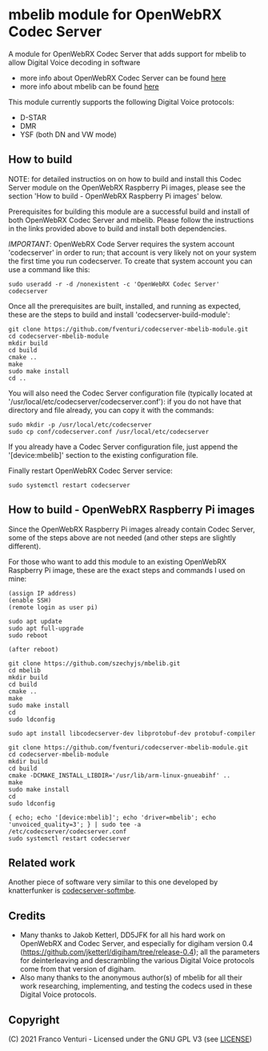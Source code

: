 # mbelib module for OpenWebRX Codec Server

A module for OpenWebRX Codec Server that adds support for mbelib to allow Digital Voice decoding in software

- more info about OpenWebRX Codec Server can be found [here](https://github.com/jketterl/codecserver)
- more info about mbelib can be found [here](https://github.com/szechyjs/mbelib)

This module currently supports the following Digital Voice protocols:
  - D-STAR
  - DMR
  - YSF (both DN and VW mode)

## How to build

NOTE: for detailed instructios on on how to build and install this Codec Server module on the OpenWebRX Raspberry Pi images, please see the section 'How to build - OpenWebRX Raspberry Pi images' below.

Prerequisites for building this module are a successful build and install of both OpenWebRX Codec Server and mbelib. Please follow the instructions in the links provided above to build and install both dependencies.

_IMPORTANT_: OpenWebRX Code Server requires the system account 'codecserver' in order to run; that account is very likely not on your system the first time you run codecserver. To create that system account you can use a command like this:
```
sudo useradd -r -d /nonexistent -c 'OpenWebRX Codec Server' codecserver
```

Once all the prerequisites are built, installed, and running as expected, these are the steps to build and install 'codecserver-build-module':

```
git clone https://github.com/fventuri/codecserver-mbelib-module.git
cd codecserver-mbelib-module
mkdir build
cd build
cmake ..
make
sudo make install
cd ..
```

You will also need the Codec Server configuration file (typically located at '/usr/local/etc/codecserver/codecserver.conf'): if you do not have that directory and file already, you can copy it with the commands:
```
sudo mkdir -p /usr/local/etc/codecserver
sudo cp conf/codecserver.conf /usr/local/etc/codecserver
```
If you already have a Codec Server configuration file, just append the '[device:mbelib]' section to the existing configuration file.

Finally restart OpenWebRX Codec Server service:
```
sudo systemctl restart codecserver
```


## How to build - OpenWebRX Raspberry Pi images

Since the OpenWebRX Raspberry Pi images already contain Codec Server, some of the steps above are not needed (and other steps are slightly different).

For those who want to add this module to an existing OpenWebRX Raspberry Pi image, these are the exact steps and commands I used on mine:

```
(assign IP address)
(enable SSH)
(remote login as user pi)

sudo apt update
sudo apt full-upgrade
sudo reboot

(after reboot)

git clone https://github.com/szechyjs/mbelib.git
cd mbelib
mkdir build
cd build
cmake ..
make
sudo make install
cd
sudo ldconfig

sudo apt install libcodecserver-dev libprotobuf-dev protobuf-compiler

git clone https://github.com/fventuri/codecserver-mbelib-module.git
cd codecserver-mbelib-module
mkdir build
cd build
cmake -DCMAKE_INSTALL_LIBDIR='/usr/lib/arm-linux-gnueabihf' ..
make
sudo make install
cd
sudo ldconfig

{ echo; echo '[device:mbelib]'; echo 'driver=mbelib'; echo 'unvoiced_quality=3'; } | sudo tee -a /etc/codecserver/codecserver.conf
sudo systemctl restart codecserver
```


## Related work

Another piece of software very similar to this one developed by knatterfunker is [codecserver-softmbe](https://github.com/knatterfunker/codecserver-softmbe).


## Credits

- Many thanks to Jakob Ketterl, DD5JFK for all his hard work on OpenWebRX and Codec Server, and especially for digiham version 0.4 (https://github.com/jketterl/digiham/tree/release-0.4); all the parameters for deinterleaving and descrambling the various Digital Voice protocols come from that version of digiham.
- Also many thanks to the anonymous author(s) of mbelib for all their work researching, implementing, and testing the codecs used in these Digital Voice protocols.


## Copyright

(C) 2021 Franco Venturi - Licensed under the GNU GPL V3 (see [LICENSE](LICENSE))
